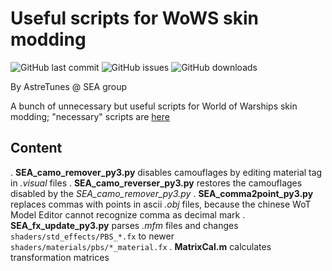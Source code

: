 # Useful scripts for WoWS skin modding

![GitHub last commit](https://img.shields.io/github/last-commit/SEA-group/Scripts-storage)
![GitHub issues](https://img.shields.io/github/issues-raw/SEA-group/Scripts-storage)
![GitHub downloads](https://img.shields.io/github/downloads/SEA-group/Scripts-storage)

By AstreTunes @ SEA group

A bunch of unnecessary but useful scripts for World of Warships skin modding; "necessary" scripts are [here](https://github.com/SEA-group/ContentSDK-0.9.7-fix-tools)

## Content
. **SEA_camo_remover_py3.py** disables camouflages by editing material tag in *.visual* files
. **SEA_camo_reverser_py3.py** restores the camouflages disabled by the *SEA_camo_remover_py3.py*
. **SEA_comma2point_py3.py** replaces commas with points in ascii *.obj* files, because the chinese WoT Model Editor cannot recognize comma as decimal mark
. **SEA_fx_update_py3.py** parses *.mfm* files and changes `shaders/std_effects/PBS_*.fx` to newer `shaders/materials/pbs/*_material.fx`
. **MatrixCal.m** calculates transformation matrices